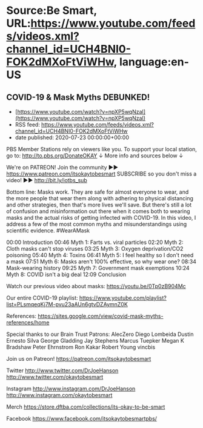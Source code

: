 # Source:Be Smart, URL:https://www.youtube.com/feeds/videos.xml?channel_id=UCH4BNI0-FOK2dMXoFtViWHw, language:en-US

## COVID-19 & Mask Myths DEBUNKED!
 - [https://www.youtube.com/watch?v=npXP5wqNzaI](https://www.youtube.com/watch?v=npXP5wqNzaI)
 - RSS feed: https://www.youtube.com/feeds/videos.xml?channel_id=UCH4BNI0-FOK2dMXoFtViWHw
 - date published: 2020-07-23 00:00:00+00:00

PBS Member Stations rely on viewers like you. To support your local station, go to: http://to.pbs.org/DonateOKAY
↓ More info and sources below ↓

We're on PATREON! Join the community ►► https://www.patreon.com/itsokaytobesmart
SUBSCRIBE so you don't miss a video! ►► http://bit.ly/iotbs_sub 

Bottom line: Masks work. They are safe for almost everyone to wear, and the more people that wear them along with adhering to physical distancing and other strategies, then that's more lives we'll save. But there's still a lot of confusion and misinformation out there when it comes both to wearing masks and the actual risks of getting infected with COVID-19. In this video, I address a few of the most common myths and misunderstandings using scientific evidence. #WearAMask

00:00 Introduction
00:46 Myth 1: Farts vs. viral particles
02:20 Myth 2: Cloth masks can't stop viruses
03:25 Myth 3: Oxygen deprivation/CO2 poisoning
05:40 Myth 4: Toxins
06:41 Myth 5: I feel healthy so I don't need a mask
07:51 Myth 6: Masks aren't 100% effective, so why wear one?
08:34 Mask-wearing history
09:25 Myth 7: Government mask exemptions
10:24 Myth 8: COVID isn't a big deal
12:09 Conclusion

Watch our previous video about masks: https://youtu.be/0Tp0zB904Mc 

Our entire COVID-19 playlist: https://www.youtube.com/playlist?list=PLsmqeqKj7M-pvu23aAUn6gtvDZAymnZ0K

References: https://sites.google.com/view/covid-mask-myths-references/home 


Special thanks to our Brain Trust Patrons:
AlecZero
Diego Lombeida
Dustin
Ernesto Silva
George Gladding
Jay Stephens
Marcus Tuepker
Megan K Bradshaw
Peter Ehrnstrom
Ron Kakar
Robert Young
vincbis

Join us on Patreon! 
https://patreon.com/itsokaytobesmart

Twitter 
http://www.twitter.com/DrJoeHanson
http://www.twitter.com/okaytobesmart 

Instagram 
http://www.instagram.com/DrJoeHanson 
http://www.instagram.com/okaytobesmart 

Merch
https://store.dftba.com/collections/its-okay-to-be-smart

Facebook
https://www.facebook.com/itsokaytobesmartpbs/

